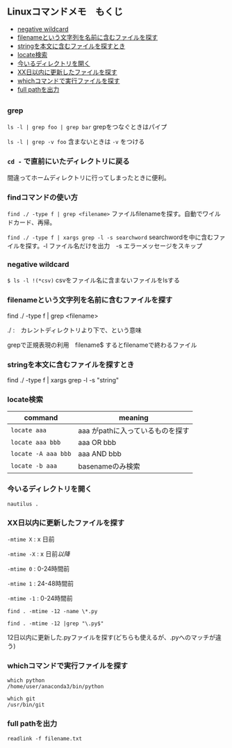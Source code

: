 ## Linuxコマンドメモ　もくじ
* [negative wildcard](#negative-wildcard)
* [filenameという文字列を名前に含むファイルを探す](#filenameという文字列を名前に含むファイルを探す)
* [stringを本文に含むファイルを探すとき](#stringを本文に含むファイルを探すとき)
* [locate検索](#locate検索)
* [今いるディレクトリを開く](#今いるディレクトリを開く)
* [XX日以内に更新したファイルを探す](#xx日以内に更新したファイルを探す)
* [whichコマンドで実行ファイルを探す](#whichコマンドで実行ファイルを探す)
* [full pathを出力](#full-pathを出力)
## 

### grep

`ls -l | grep foo | grep bar` grepをつなぐときはパイプ

`ls -l | grep -v foo` 含まないときは `-v` をつける

### `cd -` で直前にいたディレクトリに戻る

間違ってホームディレクトリに行ってしまったときに便利。

### findコマンドの使い方

`find ./ -type f | grep <filename>` ファイルfilenameを探す。自動でワイルドカード、再帰。

`find ./ -type f | xargs grep -l -s searchword` searchwordを中に含むファイルを探す。-l ファイル名だけを出力　-s エラーメッセージをスキップ


### negative wildcard
`$ ls -l !(*csv)` csvをファイル名に含まないファイルをlsする

### filenameという文字列を名前に含むファイルを探す
find ./ -type f | grep &lt;filename&gt;

./ :　カレントディレクトリより下で、という意味

grepで正規表現の利用　filename$ するとfilenameで終わるファイル

### stringを本文に含むファイルを探すとき
find ./ -type f | xargs grep -l -s "string"

### locate検索

command | meaning
----|----
`locate aaa` | aaa がpathに入っているものを探す
`locate aaa bbb` | aaa OR bbb
`locate -A aaa bbb`| aaa AND bbb
`locate -b aaa` | basenameのみ検索

### 今いるディレクトリを開く

`nautilus .`


### XX日以内に更新したファイルを探す

`-mtime X` : x 日前

`-mtime -X` : x 日前*以降*

`-mtime 0` : 0-24時間前

`-mtime 1` : 24-48時間前

`-mtime -1` : 0-24時間前

`find . -mtime -12 -name \*.py`

`find . -mtime -12 |grep "\.py$"`

12日以内に更新した.pyファイルを探す(どちらも使えるが、.pyへのマッチが違う)

### whichコマンドで実行ファイルを探す

```
which python
/home/user/anaconda3/bin/python

which git
/usr/bin/git
```

### full pathを出力

`readlink -f filename.txt`
